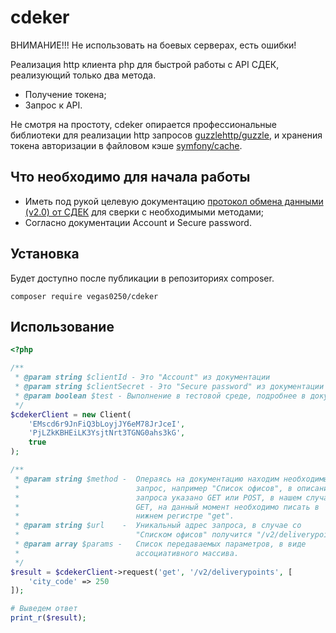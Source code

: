 # cdeker

ВНИМАНИЕ!!! Не использовать на боевых серверах, есть ошибки!

Реализация http клиента php для быстрой работы с API СДЕК, реализующий  только два 
метода.

* Получение токена;
* Запрос к API.

Не смотря на простоту, cdeker опирается профессиональные 
библиотеки для реализации http запросов [guzzlehttp/guzzle](https://github.com/guzzle/guzzle), 
и хранения токена авторизации в файловом кэше [symfony/cache](https://github.com/symfony/cache).

## Что необходимо для начала работы
* Иметь под рукой целевую документацию [протокол обмена данными (v2.0) от СДЕК](https://api-docs.cdek.ru/)
для сверки с необходимыми методами;
* Согласно документации Account и Secure password.

## Установка

Будет доступно после публикации в репозиториях composer.
```console
composer require vegas0250/cdeker
```

## Использование

```php
<?php

/**
 * @param string $clientId - Это "Account" из документации
 * @param string $clientSecret - Это "Secure password" из документации
 * @param boolean $test - Выполнение в тестовой среде, подробнее в документации 
 */
$cdekerClient = new Client(
    'EMscd6r9JnFiQ3bLoyjJY6eM78JrJceI', 
    'PjLZkKBHEiLK3YsjtNrt3TGNG0ahs3kG', 
    true
);

/**
 * @param string $method -  Операясь на документацию находим необходимый 
 *                          запрос, например "Список офисов", в описании 
 *                          запроса указано GET или POST, в нашем случае 
 *                          GET, на данный момент необходимо писать в 
 *                          нижнем регистре "get".
 * @param string $url    -  Уникальный адрес запроса, в случае со 
 *                          "Списком офисов" получится "/v2/deliverypoints"
 * @param array $params -   Список передаваемых параметров, в виде
 *                          ассоциативного массива. 
 */
$result = $cdekerClient->request('get', '/v2/deliverypoints', [
    'city_code' => 250
]);

# Выведем ответ
print_r($result);
```